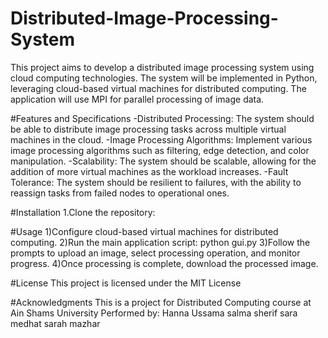 # Distributed-Image-Processing-System
This project aims to develop a distributed image processing system using cloud computing technologies. The system will be implemented in Python, leveraging cloud-based virtual machines for distributed computing. The application will use MPI for parallel processing of image data.

#Features and Specifications
-Distributed Processing: The system should be able to distribute image processing tasks across multiple virtual machines in the cloud.
-Image Processing Algorithms: Implement various image processing algorithms such as filtering, edge detection, and color manipulation.
-Scalability: The system should be scalable, allowing for the addition of more virtual machines as the workload increases.
-Fault Tolerance: The system should be resilient to failures, with the ability to reassign tasks from failed nodes to operational ones.

#Installation
1.Clone the repository:

#Usage
1)Configure cloud-based virtual machines for distributed computing.
2)Run the main application script: 
      python gui.py
3)Follow the prompts to upload an image, select processing operation, and monitor progress.
4)Once processing is complete, download the processed image.

#License
This project is licensed under the MIT License 

#Acknowledgments
This is a project for Distributed Computing course at Ain Shams University
Performed by:
Hanna Ussama
salma sherif
sara medhat
sarah mazhar

